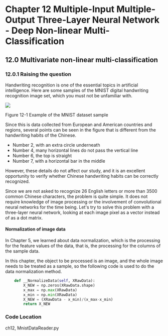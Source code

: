 <!--Copyright © Microsoft Corporation. All rights reserved.
  适用于[License](https://github.com/Microsoft/ai-edu/blob/master/LICENSE.md)版权许可-->

# Chapter 12 Multiple-Input Multiple-Output Three-Layer Neural Network - Deep Non-linear Multi-Classification

## 12.0 Multivariate non-linear multi-classification

### 12.0.1 Raising the question

Handwriting recognition is one of the essential topics in artificial intelligence. Here are some samples of the MNIST digital handwriting recognition image set, which you must not be unfamiliar with.

<img src="https://aiedugithub4a2.blob.core.windows.net/a2-images/Images/12/Mnist.png" />

Figure 12-1 Example of the MNIST dataset sample

Since this is data collected from European and American countries and regions, several points can be seen in the figure that is different from the handwriting habits of the Chinese.

- Number 2, with an extra circle underneath
- Number 4, many horizontal lines do not pass the vertical line
- Number 6, the top is straight
- Number 7, with a horizontal bar in the middle

However, these details do not affect our study, and it is an excellent opportunity to verify whether Chinese handwriting habits can be correctly recognized.

Since we are not asked to recognize 26 English letters or more than 3500 common Chinese characters, the problem is quite simple. It does not require knowledge of image processing or the involvement of convolutional neural networks for the time being. Let's try to solve this problem with a three-layer neural network, looking at each image pixel as a vector instead of as a dot matrix.

#### Normalization of image data

In Chapter 5, we learned about data normalization, which is the processing for the feature values of the data, that is, the processing for the columns of the sample data.

In this chapter, the object to be processed is an image, and the whole image needs to be treated as a sample, so the following code is used to do the data normalization method.

```Python
    def __NormalizeData(self, XRawData):
        X_NEW = np.zeros(XRawData.shape)
        x_max = np.max(XRawData)
        x_min = np.min(XRawData)
        X_NEW = (XRawData - x_min)/(x_max-x_min)
        return X_NEW
```

### Code Location

ch12, MnistDataReader.py
